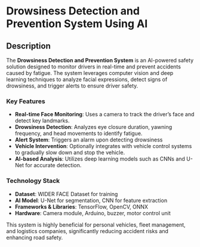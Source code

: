 # Drowsiness Detection and Prevention System Using AI

## Description
The **Drowsiness Detection and Prevention System** is an AI-powered safety solution designed to monitor drivers in real-time and prevent accidents caused by fatigue. The system leverages computer vision and deep learning techniques to analyze facial expressions, detect signs of drowsiness, and trigger alerts to ensure driver safety.

### **Key Features**
- **Real-time Face Monitoring**: Uses a camera to track the driver’s face and detect key landmarks.
- **Drowsiness Detection**: Analyzes eye closure duration, yawning frequency, and head movements to identify fatigue.
- **Alert System**: Triggers an alarm upon detecting drowsiness
- **Vehicle Intervention**: Optionally integrates with vehicle control systems to gradually slow down and stop the vehicle.
- **AI-based Analysis**: Utilizes deep learning models such as CNNs and U-Net for accurate detection.

### **Technology Stack**
- **Dataset**: WIDER FACE Dataset for training
- **AI Model**: U-Net for segmentation, CNN for feature extraction
- **Frameworks & Libraries**: TensorFlow, OpenCV, ONNX
- **Hardware**: Camera module, Arduino, buzzer, motor control unit

This system is highly beneficial for personal vehicles, fleet management, and logistics companies, significantly reducing accident risks and enhancing road safety.
